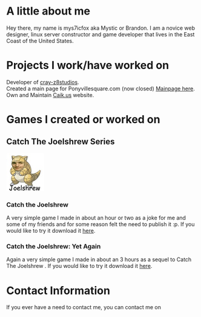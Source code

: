# A little about me

Hey there, my name is mys7icfox aka Mystic or Brandon. I am a novice web designer, linux server constructor and game developer that lives in the East Coast of the United States. 

# Projects I work/have worked on

Developer of [cray-z8studios](http://cray-z8studios.github.io).                                                                          
Created a main page for Ponyvillesquare.com (now closed) [Mainpage here](https://github.com/mys7icfox/pvs_mainpage/).
Own and Maintain [Caik.us](http://caik.us/) website.

# Games I created or worked on
## Catch The Joelshrew Series
![Joelshrew](/img/joelshrew1.jpg)                                                                                                   
### Catch the Joelshrew 
A very simple game I made in about an hour or two as a joke for me and some of my friends and for some reason felt the need to publish it :p. If you would like to try it download it [here](https://drive.google.com/file/d/0BzNMWL-AtF2ncGgxN1gybVFJNUk/view?usp=sharing).                                                                                   
### Catch the Joelshrew: Yet Again 
Again a very simple game I made in about an 3 hours as a sequel to Catch The Joelshrew . If you would like to try it download it [here](https://drive.google.com/file/d/0BzNMWL-AtF2nOG1kaTUyVF9kOTQ/view?usp=sharing).



# Contact Information

If you ever have a need to contact me, you can contact me on

